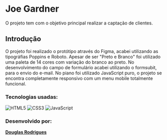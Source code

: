 # Joe Gardner

O projeto tem com o objetivo principal realizar a captação de clientes.

## Introdução
O projeto foi realizado o protótipo através do Figma, acabei utilizando as tipográfias Poppins e Roboto. Apesar de ser "Preto e Branco" foi utilizado uma paleta de 14 cores com variação do branco ao preto.
No desenvolvimento do campo de formulário acabei utilizando o formsubit, para o envio do e-mail.
No piano foi utilizado JavaScript puro, o projeto se encontra completamente responsivo com um menu mobile totalmente funcional. 

### Tecnologias usadas:

![HTML5](https://img.shields.io/badge/html5-%23E34F26.svg?style=for-the-badge&logo=html5&logoColor=white)
![CSS3](https://img.shields.io/badge/css3-%231572B6.svg?style=for-the-badge&logo=css3&logoColor=white)
	![JavaScript](https://img.shields.io/badge/javascript-%23323330.svg?style=for-the-badge&logo=javascript&logoColor=%23F7DF1E)

 ### Desenvolvido por:
 **[Douglas Rodrigues](https://douglasrodriguesgit.github.io/portfolio/index.html)**


